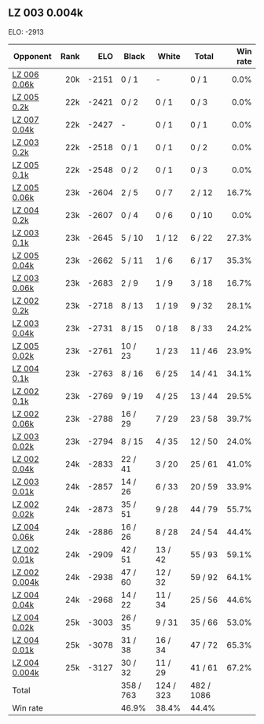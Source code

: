 ## LZ 003 0.004k ##

ELO: -2913

Opponent | Rank | ELO | Black | White | Total | Win rate
---------|-----:|----:|-------|-------|-------|-------:
[LZ 006 0.06k](LZ%20006%200.06k.md) | 20k | -2151 | 0 / 1 | - | 0 / 1 | 0.0%
[LZ 005 0.2k](LZ%20005%200.2k.md) | 22k | -2421 | 0 / 2 | 0 / 1 | 0 / 3 | 0.0%
[LZ 007 0.04k](LZ%20007%200.04k.md) | 22k | -2427 | - | 0 / 1 | 0 / 1 | 0.0%
[LZ 003 0.2k](LZ%20003%200.2k.md) | 22k | -2518 | 0 / 1 | 0 / 1 | 0 / 2 | 0.0%
[LZ 005 0.1k](LZ%20005%200.1k.md) | 22k | -2548 | 0 / 2 | 0 / 1 | 0 / 3 | 0.0%
[LZ 005 0.06k](LZ%20005%200.06k.md) | 23k | -2604 | 2 / 5 | 0 / 7 | 2 / 12 | 16.7%
[LZ 004 0.2k](LZ%20004%200.2k.md) | 23k | -2607 | 0 / 4 | 0 / 6 | 0 / 10 | 0.0%
[LZ 003 0.1k](LZ%20003%200.1k.md) | 23k | -2645 | 5 / 10 | 1 / 12 | 6 / 22 | 27.3%
[LZ 005 0.04k](LZ%20005%200.04k.md) | 23k | -2662 | 5 / 11 | 1 / 6 | 6 / 17 | 35.3%
[LZ 003 0.06k](LZ%20003%200.06k.md) | 23k | -2683 | 2 / 9 | 1 / 9 | 3 / 18 | 16.7%
[LZ 002 0.2k](LZ%20002%200.2k.md) | 23k | -2718 | 8 / 13 | 1 / 19 | 9 / 32 | 28.1%
[LZ 003 0.04k](LZ%20003%200.04k.md) | 23k | -2731 | 8 / 15 | 0 / 18 | 8 / 33 | 24.2%
[LZ 005 0.02k](LZ%20005%200.02k.md) | 23k | -2761 | 10 / 23 | 1 / 23 | 11 / 46 | 23.9%
[LZ 004 0.1k](LZ%20004%200.1k.md) | 23k | -2763 | 8 / 16 | 6 / 25 | 14 / 41 | 34.1%
[LZ 002 0.1k](LZ%20002%200.1k.md) | 23k | -2769 | 9 / 19 | 4 / 25 | 13 / 44 | 29.5%
[LZ 002 0.06k](LZ%20002%200.06k.md) | 23k | -2788 | 16 / 29 | 7 / 29 | 23 / 58 | 39.7%
[LZ 003 0.02k](LZ%20003%200.02k.md) | 23k | -2794 | 8 / 15 | 4 / 35 | 12 / 50 | 24.0%
[LZ 002 0.04k](LZ%20002%200.04k.md) | 24k | -2833 | 22 / 41 | 3 / 20 | 25 / 61 | 41.0%
[LZ 003 0.01k](LZ%20003%200.01k.md) | 24k | -2857 | 14 / 26 | 6 / 33 | 20 / 59 | 33.9%
[LZ 002 0.02k](LZ%20002%200.02k.md) | 24k | -2873 | 35 / 51 | 9 / 28 | 44 / 79 | 55.7%
[LZ 004 0.06k](LZ%20004%200.06k.md) | 24k | -2886 | 16 / 26 | 8 / 28 | 24 / 54 | 44.4%
[LZ 002 0.01k](LZ%20002%200.01k.md) | 24k | -2909 | 42 / 51 | 13 / 42 | 55 / 93 | 59.1%
[LZ 002 0.004k](LZ%20002%200.004k.md) | 24k | -2938 | 47 / 60 | 12 / 32 | 59 / 92 | 64.1%
[LZ 004 0.04k](LZ%20004%200.04k.md) | 24k | -2968 | 14 / 22 | 11 / 34 | 25 / 56 | 44.6%
[LZ 004 0.02k](LZ%20004%200.02k.md) | 25k | -3003 | 26 / 35 | 9 / 31 | 35 / 66 | 53.0%
[LZ 004 0.01k](LZ%20004%200.01k.md) | 25k | -3078 | 31 / 38 | 16 / 34 | 47 / 72 | 65.3%
[LZ 004 0.004k](LZ%20004%200.004k.md) | 25k | -3127 | 30 / 32 | 11 / 29 | 41 / 61 | 67.2%
Total | | | 358 / 763 | 124 / 323 | 482 / 1086 | 
Win rate| | | 46.9% | 38.4% | 44.4% | 
